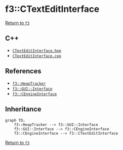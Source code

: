 # f3::CTextEditInterface

[Return to `f3`](/docs/f3.md)

## C++

- [`CTextEditInterface.hpp`](/c++/include/CTextEditInterface.hpp)
- [`CTextEditInterface.cpp`](/c++/source/CTextEditInterface.cpp)

## References

- [`f3::HeapTracker`](/docs/f3/HeapTracker.md)
- [`f3::GUI::Interface`](/docs/f3/GUI/Interface.md)
- [`f3::CEngineInterface`](/docs/f3/CEngineInterface.md)

## Inheritance

```mermaid
graph TD;
    f3::HeapTracker --> f3::GUI::Interface
    f3::GUI::Interface --> f3::CEngineInterface
    f3::CEngineInterface --> f3::CTextEditInterface
```

[Return to `f3`](/docs/f3.md)